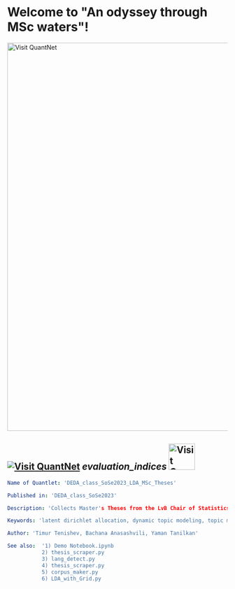 # Welcome to "An odyssey through MSc waters"!
[<img src="https://github.com/QuantLet/Styleguide-and-FAQ/blob/master/pictures/banner.png" width="888" alt="Visit QuantNet">](http://quantlet.de/)

## [<img src="https://github.com/QuantLet/Styleguide-and-FAQ/blob/master/pictures/qloqo.png" alt="Visit QuantNet">](http://quantlet.de/) *evaluation_indices* [<img src="https://github.com/QuantLet/Styleguide-and-FAQ/blob/master/pictures/QN2.png" width="60" alt="Visit QuantNet 2.0">](http://quantlet.de/)

```yaml
Name of Quantlet: 'DEDA_class_SoSe2023_LDA_MSc_Theses' 

Published in: 'DEDA_class_SoSe2023'

Description: 'Collects Master's Theses from the LvB Chair of Statistics at HU Berlin. Applies LDA and DTM following automated pre-processing. The results are visuzalizations of topics distriubtions and their evolution over time.'

Keywords: 'latent dirichlet allocation, dynamic topic modeling, topic modeling, webscraping, plots, natural language processing, object-oriented programming'

Author: 'Timur Tenishev, Bachana Anasashvili, Yaman Tanilkan'

See also:  '1) Demo Notebook.ipynb
           2) thesis_scraper.py
           3) lang_detect.py
           4) thesis_scraper.py
           5) corpus_maker.py
           6) LDA_with_Grid.py

```
          
